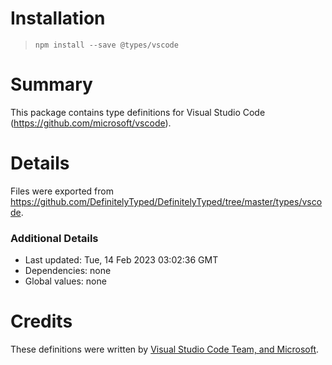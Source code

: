 # Installation
> `npm install --save @types/vscode`

# Summary
This package contains type definitions for Visual Studio Code (https://github.com/microsoft/vscode).

# Details
Files were exported from https://github.com/DefinitelyTyped/DefinitelyTyped/tree/master/types/vscode.

### Additional Details
 * Last updated: Tue, 14 Feb 2023 03:02:36 GMT
 * Dependencies: none
 * Global values: none

# Credits
These definitions were written by [Visual Studio Code Team, and Microsoft](https://github.com/microsoft).
